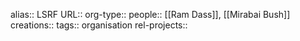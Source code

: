 alias:: LSRF
URL::
org-type::
people:: [[Ram Dass]], [[Mirabai Bush]] 
creations:: 
tags:: organisation
rel-projects::


